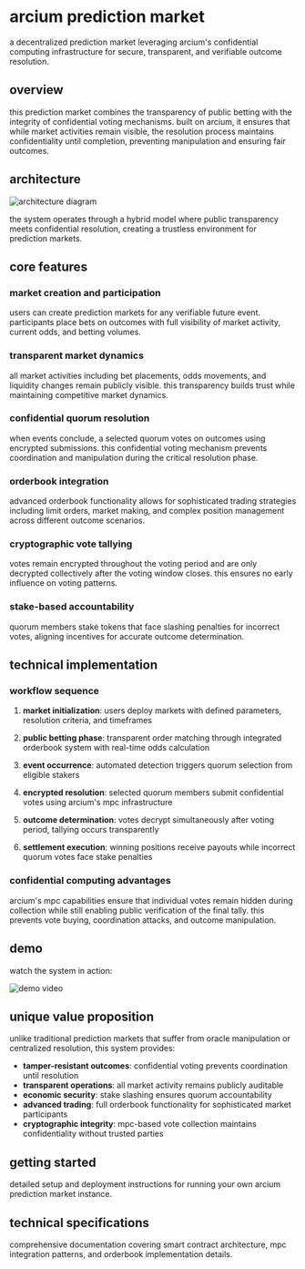 # arcium prediction market

a decentralized prediction market leveraging arcium's confidential computing infrastructure for secure, transparent, and verifiable outcome resolution.

## overview

this prediction market combines the transparency of public betting with the integrity of confidential voting mechanisms. built on arcium, it ensures that while market activities remain visible, the resolution process maintains confidentiality until completion, preventing manipulation and ensuring fair outcomes.

## architecture

![architecture diagram](https://github.com/user-attachments/assets/128e3030-3661-4043-b7cd-de04e5c63540)

the system operates through a hybrid model where public transparency meets confidential resolution, creating a trustless environment for prediction markets.

## core features

### market creation and participation
users can create prediction markets for any verifiable future event. participants place bets on outcomes with full visibility of market activity, current odds, and betting volumes.

### transparent market dynamics
all market activities including bet placements, odds movements, and liquidity changes remain publicly visible. this transparency builds trust while maintaining competitive market dynamics.

### confidential quorum resolution
when events conclude, a selected quorum votes on outcomes using encrypted submissions. this confidential voting mechanism prevents coordination and manipulation during the critical resolution phase.

### orderbook integration
advanced orderbook functionality allows for sophisticated trading strategies including limit orders, market making, and complex position management across different outcome scenarios.

### cryptographic vote tallying
votes remain encrypted throughout the voting period and are only decrypted collectively after the voting window closes. this ensures no early influence on voting patterns.

### stake-based accountability
quorum members stake tokens that face slashing penalties for incorrect votes, aligning incentives for accurate outcome determination.

## technical implementation

### workflow sequence

1. **market initialization**: users deploy markets with defined parameters, resolution criteria, and timeframes

2. **public betting phase**: transparent order matching through integrated orderbook system with real-time odds calculation

3. **event occurrence**: automated detection triggers quorum selection from eligible stakers

4. **encrypted resolution**: selected quorum members submit confidential votes using arcium's mpc infrastructure  

5. **outcome determination**: votes decrypt simultaneously after voting period, tallying occurs transparently

6. **settlement execution**: winning positions receive payouts while incorrect quorum votes face stake penalties

### confidential computing advantages

arcium's mpc capabilities ensure that individual votes remain hidden during collection while still enabling public verification of the final tally. this prevents vote buying, coordination attacks, and outcome manipulation.

## demo

watch the system in action:

![demo video](https://github.com/user-attachments/assets/6b31f943-ba80-435c-b7f7-7f06b9d34259)

## unique value proposition

unlike traditional prediction markets that suffer from oracle manipulation or centralized resolution, this system provides:

- **tamper-resistant outcomes**: confidential voting prevents coordination until resolution
- **transparent operations**: all market activity remains publicly auditable  
- **economic security**: stake slashing ensures quorum accountability
- **advanced trading**: full orderbook functionality for sophisticated market participants
- **cryptographic integrity**: mpc-based vote collection maintains confidentiality without trusted parties

## getting started

detailed setup and deployment instructions for running your own arcium prediction market instance.

## technical specifications

comprehensive documentation covering smart contract architecture, mpc integration patterns, and orderbook implementation details.